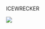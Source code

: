 <p align="center">
  <p>ICEWRECKER</p>
  <img src='https://raw.githubusercontent.com/sfarina12/IceWrecker/main/Assets/Texture/github/Icewrecker_logo.png'>
</p>


